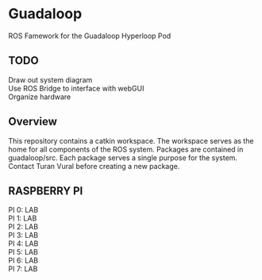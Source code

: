 # Guadaloop
ROS Famework for the Guadaloop Hyperloop Pod

## TODO
Draw out system diagram<br>
Use ROS Bridge to interface with webGUI<br>
Organize hardware<br>

## Overview
This repository contains a catkin workspace. The workspace serves as the home for all components of the ROS system.
Packages are contained in guadaloop/src. Each package serves a single purpose for the system.
Contact Turan Vural before creating a new package.

## RASPBERRY PI
PI 0: LAB<br>
PI 1: LAB<br>
PI 2: LAB<br>
PI 3: LAB<br>
PI 4: LAB<br>
PI 5: LAB<br>
PI 6: LAB<br>
PI 7: LAB<br>
